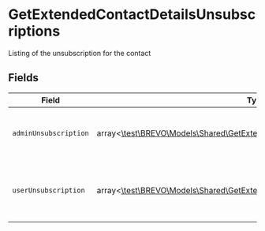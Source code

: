 # GetExtendedContactDetailsUnsubscriptions

Listing of the unsubscription for the contact


## Fields

| Field                                                                                                                                                | Type                                                                                                                                                 | Required                                                                                                                                             | Description                                                                                                                                          |
| ---------------------------------------------------------------------------------------------------------------------------------------------------- | ---------------------------------------------------------------------------------------------------------------------------------------------------- | ---------------------------------------------------------------------------------------------------------------------------------------------------- | ---------------------------------------------------------------------------------------------------------------------------------------------------- |
| `adminUnsubscription`                                                                                                                                | array<[\test\BREVO\Models\Shared\GetExtendedContactDetailsAdminUnsubscription](../../Models/Shared/GetExtendedContactDetailsAdminUnsubscription.md)> | :heavy_check_mark:                                                                                                                                   | Contact has been unsubscribed from the administrator                                                                                                 |
| `userUnsubscription`                                                                                                                                 | array<[\test\BREVO\Models\Shared\GetExtendedContactDetailsUserUnsubscription](../../Models/Shared/GetExtendedContactDetailsUserUnsubscription.md)>   | :heavy_check_mark:                                                                                                                                   | Contact unsubscribe via unsubscription link in a campaign                                                                                            |